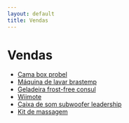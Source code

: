 ```yaml
---
layout: default
title: Vendas
---
```

<div class="page-content wc-container">
  <h1>Vendas</h1>  
  <ul>
    <li><a href="{{ site.base_url }}/vendas_cama/">Cama box probel</a></li>
    <li><a href="{{ site.base_url }}/vendas_lavar/">Máquina de lavar brastemp</a></li>
    <li><a href="{{ site.base_url }}/vendas_geladeira/">Geladeira frost-free consul</a></li>
    <li><a href="{{ site.base_url }}/vendas_wiimote/">Wiimote</a></li>
    <li><a href="{{ site.base_url }}/vendas_som/">Caixa de som subwoofer leadership</a></li>
    <li><a href="{{ site.base_url }}/vendas_massagem/">Kit de massagem</a></li>
  </ul>
</div>
